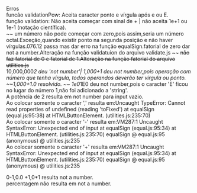 Erros  
funcão validationPow:  Aceita caracter ponto e vírgula após e ou E.  
função validation:  Não aceita começar com sinal de + | não aceita 1e+1 ou 1e-1 (notação científica).  
~~ um número não pode começar com zero,pois assim,seria um número octal.Exceção,quando existir ponto na segunda posição e não haver vírgulas.076.12 passa mas dar erro na função equalSign.fatorial de zero dar not a number.Alteração na função validatuion do arquivo validate.js ~~
~~não faz fatorial de 0 e fatorial de 1.Alteração na função fatorial do arquivo utilities.js~~  
10,000,000*2 deu 'not number'| 1,000+1 deu not number,pois operação com número que tenha vírgula,
todos operandos deverão ter vírgula ou ponto.  
~~1,000+1.0 resolvido. ~~ 
1e0*1E0 deu not number,pois o caracter 'E' ficou no lugar do número 1,não foi adicionado a 'string'.   
A potência de 2 resulta em not number para input vazio.   
Ao colocar somente o caracter ',' resulta em:Uncaught TypeError: Cannot read properties of undefined (reading 'toFixed')
    at equalSign (equal.js:95:38)
    at HTMLButtonElement.<anonymous> (utilities.js:235:70)   
Ao colocar somente o caracter '-' resulta em:VM287:1 Uncaught SyntaxError: Unexpected end of input
    at equalSign (equal.js:95:34)
    at HTMLButtonElement.<anonymous> (utilities.js:235:70)
equalSign @ equal.js:95
(anonymous) @ utilities.js:235  
Ao colocar somente o caracter '+' resulta em:VM287:1 Uncaught SyntaxError: Unexpected end of input
    at equalSign (equal.js:95:34)
    at HTMLButtonElement.<anonymous> (utilities.js:235:70)
equalSign @ equal.js:95
(anonymous) @ utilities.js:235  

0-1,0.0 +1,0*1 resulta not a number.  
percentagem não resulta em not a number.  